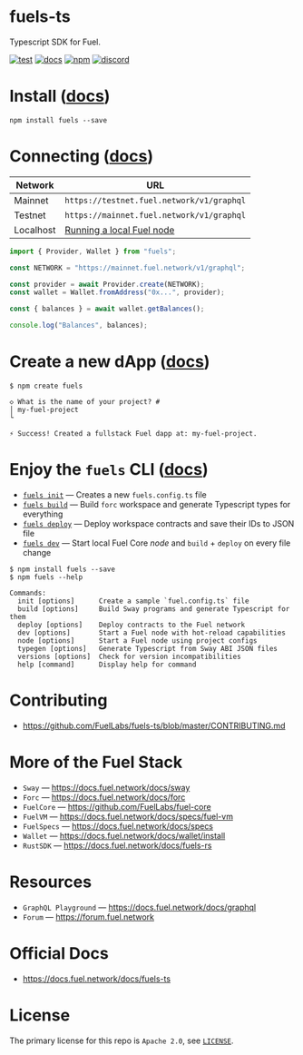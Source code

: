 # fuels-ts

Typescript SDK for Fuel.

[![test](https://github.com/FuelLabs/fuels-ts/actions/workflows/test.yaml/badge.svg)](https://github.com/FuelLabs/fuels-ts/actions/workflows/test.yaml)
[![docs](https://img.shields.io/badge/docs-fuels.ts-brightgreen.svg?style=flat)](https://docs.fuel.network/docs/fuels-ts/)
[![npm](https://img.shields.io/npm/v/fuels)](https://www.npmjs.com/package/fuels)
[![discord](https://img.shields.io/badge/chat%20on-discord-orange?&logo=discord&logoColor=ffffff&color=7389D8&labelColor=6A7EC2)](https://discord.gg/xfpK4Pe)

# Install ([docs](https://docs.fuel.network/docs/fuels-ts/getting-started/installation))

```console
npm install fuels --save
```

# Connecting ([docs](https://docs.fuel.network/docs/fuels-ts/getting-started/connecting-to-the-network/))

| Network   | URL                                                                                                             |
| --------- | --------------------------------------------------------------------------------------------------------------- |
| Mainnet   | `https://testnet.fuel.network/v1/graphql`                                                                       |
| Testnet   | `https://mainnet.fuel.network/v1/graphql`                                                                       |
| Localhost | [Running a local Fuel node](https://docs.fuel.network/docs/fuels-ts/getting-started/running-a-local-fuel-node/) |

```ts
import { Provider, Wallet } from "fuels";

const NETWORK = "https://mainnet.fuel.network/v1/graphql";

const provider = await Provider.create(NETWORK);
const wallet = Wallet.fromAddress("0x...", provider);

const { balances } = await wallet.getBalances();

console.log("Balances", balances);
```

# Create a new dApp ([docs](https://docs.fuel.network/docs/fuels-ts/creating-a-fuel-dapp/))

```console
$ npm create fuels

◇ What is the name of your project? #
│ my-fuel-project
└

⚡️ Success! Created a fullstack Fuel dapp at: my-fuel-project.
```

# Enjoy the `fuels` CLI ([docs](https://docs.fuel.network/docs/fuels-ts/fuels-cli/))

- [`fuels init`](https://docs.fuel.network/docs/fuels-ts/fuels-cli/commands#fuels-init) — Creates a new `fuels.config.ts` file
- [`fuels build`](https://docs.fuel.network/docs/fuels-ts/fuels-cli/commands#fuels-build) — Build `forc` workspace and generate Typescript types for everything
- [`fuels deploy`](https://docs.fuel.network/docs/fuels-ts/fuels-cli/commands#fuels-deploy) — Deploy workspace contracts and save their IDs to JSON file
- [`fuels dev`](https://docs.fuel.network/docs/fuels-ts/fuels-cli/commands#fuels-dev) — Start local Fuel Core _node_ and `build` + `deploy` on every file change

```console
$ npm install fuels --save
$ npm fuels --help

Commands:
  init [options]      Create a sample `fuel.config.ts` file
  build [options]     Build Sway programs and generate Typescript for them
  deploy [options]    Deploy contracts to the Fuel network
  dev [options]       Start a Fuel node with hot-reload capabilities
  node [options]      Start a Fuel node using project configs
  typegen [options]   Generate Typescript from Sway ABI JSON files
  versions [options]  Check for version incompatibilities
  help [command]      Display help for command
```

# Contributing

- https://github.com/FuelLabs/fuels-ts/blob/master/CONTRIBUTING.md

# More of the Fuel Stack

- `Sway` — https://docs.fuel.network/docs/sway
- `Forc` — https://docs.fuel.network/docs/forc
- `FuelCore` — https://github.com/FuelLabs/fuel-core
- `FuelVM` — https://docs.fuel.network/docs/specs/fuel-vm
- `FuelSpecs` — https://docs.fuel.network/docs/specs
- `Wallet` — https://docs.fuel.network/docs/wallet/install
- `RustSDK` — https://docs.fuel.network/docs/fuels-rs

# Resources

- `GraphQL Playground` — https://docs.fuel.network/docs/graphql
- `Forum` — https://forum.fuel.network

# Official Docs

- https://docs.fuel.network/docs/fuels-ts

# License

The primary license for this repo is `Apache 2.0`, see [`LICENSE`](https://github.com/FuelLabs/fuels-ts/blob/master/LICENSE).
